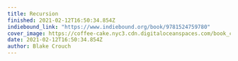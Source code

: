 ```yaml
---
title: Recursion
finished: 2021-02-12T16:50:34.854Z
indiebound_link: "https://www.indiebound.org/book/9781524759780"
cover_image: https://coffee-cake.nyc3.cdn.digitaloceanspaces.com/book_covers/2021/recursion.webp
date: 2021-02-12T16:50:34.854Z
author: Blake Crouch
---
```


